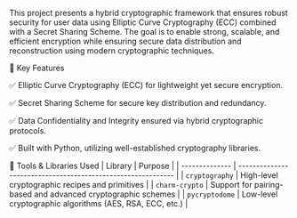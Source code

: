 This project presents a hybrid cryptographic framework that ensures robust security for user data using Elliptic Curve Cryptography (ECC) combined with a Secret Sharing Scheme. The goal is to enable strong, scalable, and efficient encryption while ensuring secure data distribution and reconstruction using modern cryptographic techniques.

🔐 Key Features

✅ Elliptic Curve Cryptography (ECC) for lightweight yet secure encryption.

✅ Secret Sharing Scheme for secure key distribution and redundancy.

✅ Data Confidentiality and Integrity ensured via hybrid cryptographic protocols.

✅ Built with Python, utilizing well-established cryptography libraries.

🧰 Tools & Libraries Used
| Library        | Purpose                                                      |
| -------------- | ------------------------------------------------------------ |
| `cryptography` | High-level cryptographic recipes and primitives              |
| `charm-crypto` | Support for pairing-based and advanced cryptographic schemes |
| `pycryptodome` | Low-level cryptographic algorithms (AES, RSA, ECC, etc.)     |
